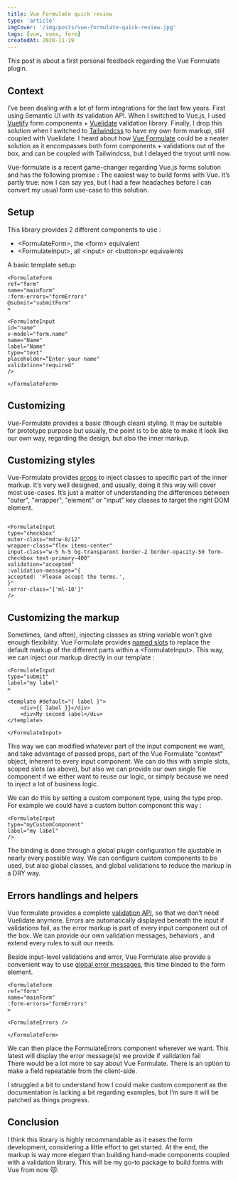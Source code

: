 ```yaml
---
title: Vue Formulate quick review
type: 'article'
imgCover: '/img/posts/vue-formulate-quick-review.jpg'
tags: [vue, vuex, form]
createdAt: 2020-11-19
---
```


This post is about a first personal feedback regarding the Vue Formulate plugin.
<!--more-->

## Context

I’ve been dealing with a lot of form integrations for the last few years. First using Semantic UI with its validation API. When I switched to Vue.js, I used [Vuetify](https://vuetifyjs.com/en/components/forms/#forms) form components + [Vuelidate](https://vuelidate.js.org/) validation library. Finally, I drop this solution when I switched to [Tailwindcss](https://tailwindcss.com/) to have my own form markup, still coupled with Vuelidate. I heard about how [Vue Formulate](https://vueformulate.com/) could be a neater solution as it encompasses both form components + validations out of the box, and can be coupled with Tailwindcss, but I delayed the tryout until now. 

Vue-formulate is a recent game-changer regarding Vue.js forms solution and has the following promise : The easiest way to build forms with Vue. It’s partly true: now I can say yes, but I had a few headaches before I can convert my usual form use-case to this solution. 

## Setup

This library provides 2 different components to use : 

* &lt;FormulateForm&gt;, the &lt;form&gt; equivalent
* &lt;FormulateInput&gt;, all &lt;input&gt; or &lt;button&gt;pr equivalents

 A basic template setup:

```js{}
<FormulateForm 
ref="form" 
name="mainForm" 
:form-errors="formErrors" 
@submit="submitForm" 
> 

<FormulateInput 
id="name" 
v-model="form.name" 
name="Name" 
label="Name" 
type="text" 
placeholder=“Enter your name" 
validation="required" 
/> 

</FormulateForm> 
```

## Customizing

Vue-Formulate provides a basic (though clean) styling. It may be suitable for prototype purpose but usually, the point is to be able to make it look like our own way, regarding the design, but also the inner markup.

## Customizing styles

Vue-Formulate provides [props](https://vueformulate.com/guide/theming/customizing-classes/#class-keys) to inject classes to specific part of the inner markup. It’s very well designed, and usually, doing it this way will cover most use-cases. It’s just a matter of understanding the differences between "outer", "wrapper", "element" or "input" key classes to target the right DOM element. 

```js{}

<FormulateInput 
type="checkbox"
outer-class="md:w-8/12"
wrapper-class="flex items-center"
input-class="w-5 h-5 bg-transparent border-2 border-opacity-50 form-checkbox text-primary-400"
validation="accepted"
:validation-messages="{
accepted: 'Please accept the terms.',
}"
:error-class="['ml-10']"
/> 
```

## Customizing the markup

Sometimes, (and often), injecting classes as string variable won’t give enough flexibility. Vue Formulate provides [named slots](https://vueformulate.com/guide/inputs/slots/#available-slots) to replace the default markup of the different parts within a &lt;FormulateInput&gt;. This way, we can inject our markup directly in our template : 

```js{}
<FormulateInput 
type="submit" 
label="my label" 
> 

<template #default="{ label }"> 
    <div>{{ label }}</div> 
    <div>My second label</div>     
</template> 

</FormulateInput>
```

This way we can modified whatever part of the input component we want, and take advantage of passed props, part of the Vue Formulate "context" object, inherent to every input component. We can do this with simple slots, scoped slots (as above), but also we can provide our own single file component if we either want to reuse our logic, or simply because we need to inject a lot of business logic.

We can do this by setting a custom component type, using the type prop. For example we could have a custom button component this way :

```js{}
<FormulateInput 
type="myCustomComponent" 
label="my label" 
/> 
```

The binding is done through a global plugin configuration file ajustable in nearly every possible way. We can configure custom components to be used, but also global classes, and global validations to reduce the markup in a DRY way. 

## Errors handlings and helpers

Vue formulate provides a complete [validation API](https://vueformulate.com/guide/validation/), so that we don’t need Vuelidate anymore. Errors are automatically displayed beneath the input if validations fail, as the error markup is part of every input component out of the box. We can provide our own validation messages, behaviors , and extend every rules to suit our needs. 

Beside input-level validations and error, Vue Formulate also provide a convenient way to use [global error messages](https://vueformulate.com/guide/forms/error-handling/), this time binded to the form element.

```js{}
<FormulateForm 
ref="form" 
name="mainForm" 
:form-errors="formErrors" 
> 

<FormulateErrors /> 

</FormulateForm> 
```

We can then place the FormulateErrors component wherever we want.  This latest will display the error message(s) we provide if validation fail  
There would be a lot more to say about Vue Formulate. There is an option to make a field repeatable from the client-side. 

I struggled a bit to understand how I could make custom component as the documentation is lacking a bit regarding examples, but I’m sure it will be patched as things progress. 

## Conclusion

I think this library is highly recommandable as it eases the form development, considering a little effort to get started. At the end, the markup is way more elegant than building hand-made components coupled with a validation library. This will be my go-to package to build forms with Vue from now 😻.